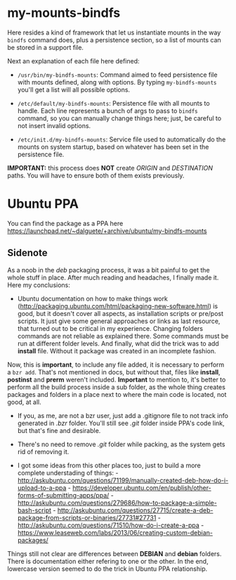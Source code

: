 my-mounts-bindfs
================

Here resides a kind of framework that let us instantiate mounts in the way `bindfs`
command does, plus a persistence section, so a list of mounts can be stored in a
support file.

Next an explanation of each file here defined:

* `/usr/bin/my-bindfs-mounts`: Command aimed to feed persistence file with
mounts defined, along with options. By typing `my-bindfs-mounts` you'll get a list
will all possible options.

* `/etc/default/my-bindfs-mounts`: Persistence file with all mounts to handle. Each
line represents a bunch of args to pass to `bindfs` command, so you can manually
change things here; just, be careful to not insert invalid options.

* `/etc/init.d/my-bindfs-mounts`: Service file used to automatically do the mounts
on system startup, based on whatever has been set in the persistence file.

**IMPORTANT:** this process does **NOT** create *ORIGIN* and *DESTINATION* paths.
You will have to ensure both of them exists previously.

Ubuntu PPA
==========

You can find the package as a PPA here https://launchpad.net/~dalguete/+archive/ubuntu/my-bindfs-mounts

Sidenote
--------

As a noob in the *deb* packaging process, it was a bit painful to get the whole stuff
in place. After much reading and headaches, I finally made it. Here my conclusions:

- Ubuntu documentation on how to make things work (http://packaging.ubuntu.com/html/packaging-new-software.html)
is good, but it doesn't cover all aspects, as installation scripts or pre/post
scripts. It just give some general approaches or links as last resource, that turned
out to be critical in my experience.
Changing folders commands are not reliable as explained there. Some commands must be
run at different folder levels.
And finally, what did the trick was to add **install** file. Without it package
was created in an incomplete fashion.

Now, this is **important**, to include any file added, it is necessary to perform a `bzr add`.
That's not mentioned in docs, but without that, files like **install**, **postinst** and
**prerm** weren't included.
**Important** to mention to, it's better to perform all the build process inside a
sub folder, as the whole thing creates packages and folders in a place next to where
the main code is located, not good, at all.

- If you, as me, are not a bzr user, just add a .gitignore file to not track info
generated in *.bzr* folder. You'll still see *.git* folder inside PPA's code link,
but that's fine and desirable.

- There's no need to remove *.git* folder while packing, as the system gets rid
of removing it.

- I got some ideas from this other places too, just to build a more complete understading
of things:
		- http://askubuntu.com/questions/71199/manually-created-deb-how-do-i-upload-to-a-ppa
		- https://developer.ubuntu.com/en/publish/other-forms-of-submitting-apps/ppa/
		- http://askubuntu.com/questions/279686/how-to-package-a-simple-bash-script
		- http://askubuntu.com/questions/27715/create-a-deb-package-from-scripts-or-binaries/27731#27731
		- http://askubuntu.com/questions/71510/how-do-i-create-a-ppa
		- https://www.leaseweb.com/labs/2013/06/creating-custom-debian-packages/

Things still not clear are differences between **DEBIAN** and **debian** folders.
There is documentation either refering to one or the other. In the end, lowercase
version seemed to do the trick in Ubuntu PPA relationship.

